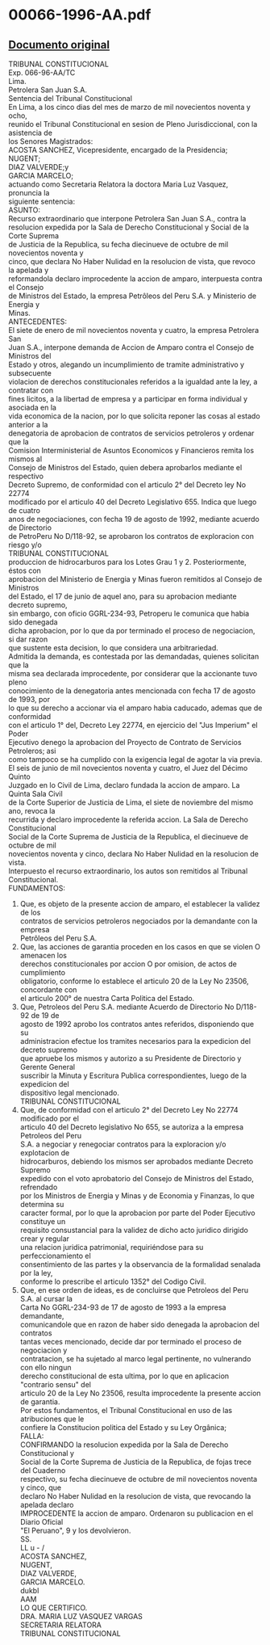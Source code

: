 
00066-1996-AA.pdf
=================
  
[Documento original](https://tc.gob.pe/jurisprudencia/1998/00066-1996-AA.pdf)  
---  
TRIBUNAL CONSTITUCIONAL  
Exp. 066-96-AA/TC  
Lima.  
Petrolera San Juan S.A.  
Sentencia del Tribunal Constitucional  
En Lima, a los cinco dias del mes de marzo de mil novecientos noventa y ocho,  
reunido el Tribunal Constitucional en sesion de Pleno Jurisdiccional, con la asistencia de  
los Senores Magistrados:  
ACOSTA SANCHEZ, Vicepresidente, encargado de la Presidencia;  
NUGENT;  
DIAZ VALVERDE;y  
GARCIA MARCELO;  
actuando como Secretaria Relatora la doctora Maria Luz Vasquez, pronuncia la  
siguiente sentencia:  
ASUNTO:  
Recurso extraordinario que interpone Petrolera San Juan S.A., contra la  
resolucion expedida por la Sala de Derecho Constitucional y Social de la Corte Suprema  
de Justicia de la Republica, su fecha diecinueve de octubre de mil novecientos noventa y  
cinco, que declara No Haber Nulidad en la resolucion de vista, que revoco la apelada y  
reformandola declaro improcedente la accion de amparo, interpuesta contra el Consejo  
de Ministros del Estado, la empresa Petrôleos del Peru S.A. y Ministerio de Energia y  
Minas.  
ANTECEDENTES:  
El siete de enero de mil novecientos noventa y cuatro, la empresa Petrolera San  
Juan S.A., interpone demanda de Accion de Amparo contra el Consejo de Ministros del  
Estado y otros, alegando un incumplimiento de tramite administrativo y subsecuente  
violacion de derechos constitucionales referidos a la igualdad ante la ley, a contratar con  
fines licitos, a la libertad de empresa y a participar en forma individual y asociada en la  
vida economica de la nacion, por lo que solicita reponer las cosas al estado anterior a la  
denegatoria de aprobacion de contratos de servicios petroleros y ordenar que la  
Comision Interministerial de Asuntos Economicos y Financieros remita los mismos al  
Consejo de Ministros del Estado, quien debera aprobarlos mediante el respectivo  
Decreto Supremo, de conformidad con el articulo 2° del Decreto ley No 22774  
modificado por el articulo 40 del Decreto Legislativo 655. Indica que luego de cuatro  
anos de negociaciones, con fecha 19 de agosto de 1992, mediante acuerdo de Directorio  
de PetroPeru No D/118-92, se aprobaron los contratos de exploracion con riesgo y/o  
TRIBUNAL CONSTITUCIONAL  
produccion de hidrocarburos para los Lotes Grau 1 y 2. Posteriormente, éstos con  
aprobacion del Ministerio de Energia y Minas fueron remitidos al Consejo de Ministros  
del Estado, el 17 de junio de aquel ano, para su aprobacion mediante decreto supremo,  
sin embargo, con oficio GGRL-234-93, Petroperu le comunica que habia sido denegada  
dicha aprobacion, por lo que da por terminado el proceso de negociacion, si dar razon  
que sustente esta decision, lo que considera una arbitrariedad.  
Admitida la demanda, es contestada por las demandadas, quienes solicitan que la  
misma sea declarada improcedente, por considerar que la accionante tuvo pleno  
conocimiento de la denegatoria antes mencionada con fecha 17 de agosto de 1993, por  
lo que su derecho a accionar via el amparo habia caducado, ademas que de conformidad  
con el articulo 1° del, Decreto Ley 22774, en ejercicio del "Jus Imperium" el Poder  
Ejecutivo denego la aprobacion del Proyecto de Contrato de Servicios Petroleros; asi  
como tampoco se ha cumplido con la exigencia legal de agotar la via previa.  
El seis de junio de mil novecientos noventa y cuatro, el Juez del Décimo Quinto  
Juzgado en lo Civil de Lima, declaro fundada la accion de amparo. La Quinta Sala Civil  
de la Corte Superior de Justicia de Lima, el siete de noviembre del mismo ano, revoca la  
recurrida y declaro improcedente la referida accion. La Sala de Derecho Constitucional  
Social de la Corte Suprema de Justicia de la Republica, el diecinueve de octubre de mil  
novecientos noventa y cinco, declara No Haber Nulidad en la resolucion de vista.  
Interpuesto el recurso extraordinario, los autos son remitidos al Tribunal  
Constitucional.  
FUNDAMENTOS:  
1. Que, es objeto de la presente accion de amparo, el establecer la validez de los  
contratos de servicios petroleros negociados por la demandante con la empresa  
Petrôleos del Peru S.A.  
2. Que, las acciones de garantia proceden en los casos en que se violen O amenacen los  
derechos constitucionales por accion O por omision, de actos de cumplimiento  
obligatorio, conforme lo establece el articulo 20 de la Ley No 23506, concordante con  
el articulo 200° de nuestra Carta Politica del Estado.  
3. Que, Petroleos del Peru S.A. mediante Acuerdo de Directorio No D/118-92 de 19 de  
agosto de 1992 aprobo los contratos antes referidos, disponiendo que su  
administracion efectue los tramites necesarios para la expedicion del decreto supremo  
que apruebe los mismos y autorizo a su Presidente de Directorio y Gerente General  
suscribir la Minuta y Escritura Publica correspondientes, luego de la expedicion del  
dispositivo legal mencionado.  
TRIBUNAL CONSTITUCIONAL  
4. Que, de conformidad con el articulo 2° del Decreto Ley No 22774 modificado por el  
articulo 40 del Decreto legislativo No 655, se autoriza a la empresa Petroleos del Peru  
S.A. a negociar y renegociar contratos para la exploracion y/o explotacion de  
hidrocarburos, debiendo los mismos ser aprobados mediante Decreto Supremo  
expedido con el voto aprobatorio del Consejo de Ministros del Estado, refrendado  
por los Ministros de Energia y Minas y de Economia y Finanzas, lo que determina su  
caracter formal, por lo que la aprobacion por parte del Poder Ejecutivo constituye un  
requisito consustancial para la validez de dicho acto juridico dirigido crear y regular  
una relacion juridica patrimonial, requiriéndose para su perfeccionamiento el  
consentimiento de las partes y la observancia de la formalidad senalada por la ley,  
conforme lo prescribe el articulo 1352° del Codigo Civil.  
5. Que, en ese orden de ideas, es de concluirse que Petroleos del Peru S.A. al cursar la  
Carta No GGRL-234-93 de 17 de agosto de 1993 a la empresa demandante,  
comunicandole que en razon de haber sido denegada la aprobacion del contratos  
tantas veces mencionado, decide dar por terminado el proceso de negociacion y  
contratacion, se ha sujetado al marco legal pertinente, no vulnerando con ello ningun  
derecho constitucional de esta ultima, por lo que en aplicacion "contrario sensu" del  
articulo 20 de la Ley No 23506, resulta improcedente la presente accion de garantia.  
Por estos fundamentos, el Tribunal Constitucional en uso de las atribuciones que le  
confiere la Constitucion politica del Estado y su Ley Orgânica;  
FALLA:  
CONFIRMANDO la resolucion expedida por la Sala de Derecho Constitucional y  
Social de la Corte Suprema de Justicia de la Republica, de fojas trece del Cuaderno  
respectivo, su fecha diecinueve de octubre de mil novecientos noventa y cinco, que  
declaro No Haber Nulidad en la resolucion de vista, que revocando la apelada declaro  
IMPROCEDENTE la accion de amparo. Ordenaron su publicacion en el Diario Oficial  
"El Peruano", 9 y los devolvieron.  
SS.  
LL u - /  
ACOSTA SANCHEZ,  
NUGENT,  
DIAZ VALVERDE,  
GARCIA MARCELO.  
dukbl  
AAM  
LO QUE CERTIFICO.  
DRA. MARIA LUZ VASQUEZ VARGAS  
SECRETARIA RELATORA  
TRIBUNAL CONSTITUCIONAL